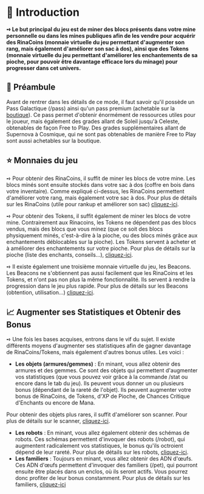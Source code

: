 # 📜 Introduction

**➺ Le but principal du jeu est de miner des blocs présents dans votre mine personnelle ou dans les mines publiques afin de les vendre pour acquérir des RinaCoins (monnaie virtuelle du jeu permettant d'augmenter son rang, mais également d'améliorer son sac à dos), ainsi que des Tokens (monnaie virtuelle du jeu permettant d'améliorer les enchantements de sa pioche, pour pouvoir être davantage efficace lors du minage) pour progresser dans cet univers.**  


## 🔭 Préambule

Avant de rentrer dans les détails de ce mode, il faut savoir qu'il possède un Pass Galactique (/pass) ainsi qu'un pass premium (achetable sur la [boutique](https://store.rinaorc.com/category/pass-galactique-v2)). Ce pass permet d'obtenir énormément de ressources utiles pour le joueur, mais également des grades allant de Soleil jusqu'à Celeste, obtenables de façon Free to Play. Des grades supplémentaires allant de Supernova à Cosmique, qui ne sont pas obtenables de manière Free to Play sont aussi achetables sur la boutique.

## ⭐ Monnaies du jeu  


➺ Pour obtenir des RinaCoins, il suffit de miner les blocs de votre mine. Les blocs minés sont ensuite stockés dans votre sac à dos (coffre en bois dans votre inventaire). Comme expliqué ci-dessus, les RinaCoins permettent d'améliorer votre rang, mais également votre sac à dos. Pour plus de détails sur les RinaCoins (utile pour rankup et améliorer son sac) [cliquez-ici](frequently_asked_questions.md).  


➺ Pour obtenir des Tokens, il suffit également de miner les blocs de votre mine. Contrairement aux Rinacoins, les Tokens ne dépendent pas des blocs vendus, mais des blocs que vous minez (que ce soit des blocs physiquement minés, c'est-à-dire à la pioche, ou des blocs minés grâce aux enchantements déblocables sur la pioche). Les Tokens servent à acheter et à améliorer des enchantements sur votre pioche. Pour plus de détails sur la pioche (liste des enchants, conseils...), [cliquez-ici](tools/pioche).  


➺ Il existe également une troisième monnaie virtuelle du jeu, les Beacons. Les Beacons ne s'obtiennent pas aussi facilement que les RinaCoins et les Tokens, et n'ont pas non plus la même fonctionnalité. Ils servent à rendre la progression dans le jeu plus rapide. Pour plus de détails sur les Beacons (obtention, utilisation...) [cliquez-ici](./rsc/beacons.md).  


##  📈 Augmenter ses Statistiques et Obtenir des Bonus

➺ Une fois les bases acquises, entrons dans le vif du sujet. Il existe différents moyens d'augmenter ses statistiques afin de gagner davantage de RinaCoins/Tokens, mais également d'autres bonus utiles. Les voici :

- **Les objets (armures/gemmes)** : En minant, vous allez obtenir des armures et des gemmes. Ce sont des objets qui permettent d'augmenter vos statistiques (que vous pouvez voir grâce à la commande /stat ou encore dans le tab du jeu). Ils peuvent vous donner un ou plusieurs bonus (dépendant de la rareté de l'objet). Ils peuvent augmenter votre bonus de RinaCoins, de Tokens, d'XP de Pioche, de Chances Critique d'Enchants ou encore de Mana.

Pour obtenir des objets plus rares, il suffit d'améliorer son scanner. Pour plus de détails sur le scanner, [cliquez-ici](tools/scanner.md).  

- **Les robots** : En minant, vous allez également obtenir des schémas de robots. Ces schémas permettent d'invoquer des robots (/robot), qui augmentent radicalement vos statistiques, le bonus qu'ils octroient dépend de leur rareté. Pour plus de détails sur les robots, [cliquez-ici](./invocations/robot.md).
- **Les familiers** : Toujours en minant, vous allez obtenir des ADN d'œufs. Ces ADN d'œufs permettent d'invoquer des familiers (/pet), qui pourront ensuite être placés dans un enclos, où ils seront actifs. Vous pourrez donc profiter de leur bonus constamment. Pour plus de détails sur les familiers, [cliquez-ici](./invocations/pets.md)
